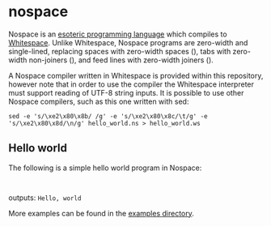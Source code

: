 # nospace
Nospace is an [esoteric programming language](https://en.wikipedia.org/wiki/Esoteric_programming_language) which compiles to [Whitespace](https://esolangs.org/wiki/Whitespace). Unlike Whitespace, Nospace programs are zero-width and single-lined, replacing spaces with zero-width spaces (`​`), tabs with zero-width non-joiners (`‌`), and feed lines with zero-width joiners (`‍`).

A Nospace compiler written in Whitespace is provided within this repository, however note that in order to use the compiler the Whitespace interpreter must support reading of UTF-8 string inputs. It is possible to use other Nospace compilers, such as this one written with sed:

```
sed -e 's/\xe2\x80\x8b/ /g' -e 's/\xe2\x80\x8c/\t/g' -e 's/\xe2\x80\x8d/\n/g' hello_world.ns > hello_world.ws
```

## Hello world
The following is a simple hello world program in Nospace:

```
​​​‌​​‌​​​‍‌‍​​​​​‌‌​​‌​‌‍‌‍​​​​​‌‌​‌‌​​‍‌‍​​​​​‌‌​‌‌​​‍‌‍​​​​​‌‌​‌‌‌‌‍‌‍​​​​​‌​‌‌​​‍‌‍​​​​​‌​​​​​‍‌‍​​​​​‌‌‌​‌‌‌‍‌‍​​​​​‌‌​‌‌‌‌‍‌‍​​​​​‌‌‌​​‌​‍‌‍​​​​​‌‌​‌‌​​‍‌‍​​​​​‌‌​​‌​​‍‌‍​​‍‍‍
```

outputs: `Hello, world`

More examples can be found in the [examples directory](https://github.com/LeahHirst/nospace/tree/main/examples).
